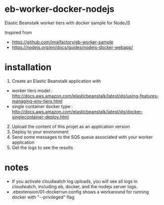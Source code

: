 # eb-worker-docker-nodejs
Elastic Beanstalk worker tiers with docker sample for NodeJS

Inspired from
* https://github.com/imaifactory/eb-worker-sample
* https://nodejs.org/en/docs/guides/nodejs-docker-webapp/

# installation
1. Create an Elastic Beanstalk application with
* worker tiers model : http://docs.aws.amazon.com/elasticbeanstalk/latest/dg/using-features-managing-env-tiers.html
* single container docker type : http://docs.aws.amazon.com/elasticbeanstalk/latest/dg/docker-singlecontainer-deploy.html

2. Upload the content of this projet as an application version
3. Deploy to your environment
4. Send some messages to the SQS queue associated with your worker application
5. Get the logs to see the results

# notes

* If you activate cloudwatch log uploads, you will see all logs in cloudwatch, including eb, docker, and the nodejs server logs.
* .ebextension/01-dockerrun.config shows a workaround for running docker with "--privileged" flag